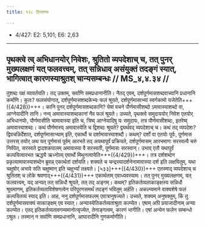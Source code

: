 ```yaml
---
title: १२८ टिप्पणयः

---
```

- 4/427: E2: 5,101; E6: 2,63

____________________________________________


## पृथक्त्वे त्व् अभिधानयोर् निवेशः, श्रुतितो व्यपदेशाच् च, तत् पुनर् मुख्यलक्षणं यत् फलवत्त्वम्, तत् सन्निधाव् असंयुक्तं तदङ्गं स्यात्, भागित्वात् कारणस्याश्रुतश् चान्यसम्बन्धः // MS_४,४.३४ //

तुशब्दः पक्षं व्यावर्तयति। तद् उक्तम्, सर्वाणि समप्रधानानीति। नैतद् एवम्, दर्शपूर्णमासशब्दवाच्यानि प्रधानानि कर्माणि। कुतः? फलसंयोगात्, दर्शपूर्णमासशब्दकेभ्यः फलं श्रूयते, दर्शपूर्णमासाभ्यां स्वर्गकामो यजेतेति+++({4/428})+++। कानि पुनर् दर्शपूर्णमासशब्दकानि? येषां वचने पौर्णमासीशब्दो ऽमावास्याशब्दो वा, आग्नेयादीनि तानि। नन्व् अमावास्याशब्दकानां नैव फलं श्रूयते। उच्यते, पृथक्त्वे समुदाययोर् निवेश एतयोर् अभिधानयोः, पौर्णमासीति चामावास्या इति च, त्रिष्व् आग्नेयादिषु यः समुदायः, तत्र पौर्णमासीशब्दः, इतरेष्व् अमावास्याशब्दः।
कथं पौर्णमास्य् अमावास्येति च द्विशब्दः श्रूयते? द्व्यर्थवद् व्यपदेशाच् च। कथं तद् व्यपदेशः? द्विवचन्निर्देशात्, दर्शपूर्णमासाभ्याम् इति, एकार्थौ च दर्शामावास्याशब्दौ। कथम्? दर्शो वा एतयोः पूर्वः, पूर्णमास उत्तरस् तयोर् अथ यत् पूर्णमासं पूर्वम् आरभते तद् अयथापूर्वं प्रक्रियते, दर्शपूर्णमासम् आरभमाणः सरस्वत्यै चरुं निर्वपेत्, सरस्वते द्वादशकपालम् अमावास्या वै सरस्वती, पूर्णमासः सरस्वान्। उभाव् एतौ यथापूर्वं कल्पयित्वारभत ऋद्ध्यै ऋध्नोत्य् एवार्थो मिथुनत्वायेति+++({4/429})+++। तत्र दर्शशब्देन प्रकृत्यामावास्याशब्देन ब्रुवन्न् एकार्थतां दर्शयति। शक्यते च चन्द्रस्यादर्शनेनामावास्या दर्श इति लक्षयितुम्, यथा चक्षुषोर् अभावे सति चक्षुष्मान् इति चक्षुर्भ्यां लक्ष्यते। [५३३]+++({4/430})+++ एतस्माद् व्यपदेशाच् च श्रुतितश् च लोके श्रवणाद्+++({4/431})+++ एकार्थताम् एवाध्यवस्यामः। तत् पुनर् मुख्यलक्षणम्, यत् फलवत्त्वम्, यद् अन्यत् तत् सन्निधौ श्रूयते, तत् तद् अङ्गम्। कथम्? इतिकर्तव्यताकाङ्क्षस्य सन्निधौ श्रूयमाणम्, इतिकर्तव्यताविशेषणत्वेन परिपूरणसमर्थं तदङ्गं भवितुम् अर्हति। अकल्प्यमाने वाक्यशेषे फलं कल्पयितव्यं स्याद् इति।
आह, ननु दर्शपूर्णमासफलम् एवात्रानुषज्यते। उच्यते, शक्यम् अनुषक्तुम्, किं तु दर्शपूर्णमासवाक्यं साकाङ्क्षम् एव स्यात्। अन्यास्येतिकर्तव्यताश्रुता कल्प्येत। एषाम् अपि प्रयाजादीनाम् अन्या कल्प्येत। एतद् इतिकर्तव्यतावगम्यमानोत्सृज्येत, तेनाङ्गत्वम्, कारणं भागीति। एषां अन्येन फलेन सम्बन्धो ऽश्रुतः। तस्मान् न सर्वाणि समप्रधानानि, आघारादीनि गुणकर्माणीति।